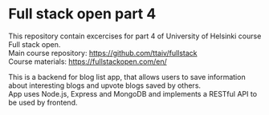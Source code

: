 # Full stack open part 4
This repository contain excercises for part 4 of University of Helsinki course Full stack open.  
Main course repository: https://github.com/ttaiv/fullstack  
Course materials: https://fullstackopen.com/en/

This is a backend for blog list app, that allows users to save information about interesting blogs and upvote blogs saved by others.  
App uses Node.js, Express and MongoDB and implements a RESTful API to be used by frontend.
